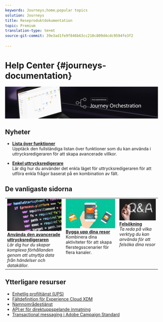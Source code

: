 ```yaml
---
keywords: Journeys;home;popular topics
solution: Journeys
title: Reseproduktdokumentation
topic: Premium
translation-type: tm+mt
source-git-commit: 39e3ad1fe9f846b63cc210c809d4cdc9594fe3f2

---
```



# Help Center {#journeys-documentation}

![](using/assets/do-not-localize/bannerjourney.png)

## Nyheter

* **[Lista över funktioner](using/expression/functions.md)**<br/>Upptäck den fullständiga listan över funktioner som du kan använda i uttrycksredigeraren för att skapa avancerade villkor.

* **[Enkel uttrycksredigerare](using/building-journeys/about-orchestration-activities.md)**<br/>Lär dig hur du använder det enkla läget för uttrycksredigeraren för att utföra enkla frågor baserat på en kombination av fält.

## De vanligaste sidorna

<table>
<tr>
  <td valign="top">
    <a href="using/expression/expressionadvanced.md">
      <img alt="villkor" src="using/assets/do-not-localize/dev.png"/>
    </a>
    <div>
    <a href="using/expression/expressionadvanced.md"><strong>Använda den avancerade uttrycksredigeraren</strong></a>
    </div>
    <em>Lär dig hur du skapar komplexa förhållanden genom att utnyttja data från händelser och datakällor. </em>
    <br>
  </td>
  <td valign="top">
    <a href="using/building-journeys/journey.md">
      <img alt="bygga" src="using/assets/do-not-localize/design.png"/>
    </a>
    <div>
    <a href="using/building-journeys/journey.md"><strong>Bygga upp dina resor</strong></a>
    </div>
    <em></em>Kombinera dina aktiviteter för att skapa flerstegsscenarier för flera kanaler.
    <br>
  </td>
  <td valign="top">
        <a href="using/about/troubleshooting.md">
       <img alt="Utvecklare" src="using/assets/do-not-localize/FAQ.png" />
       </a>
    <div>
    <a href="using/about/troubleshooting.md"><strong>Felsökning</strong></a>
    </div>
     <em>Ta reda på vilka verktyg du kan använda för att felsöka dina resor</em><br>
  </td>
</tr>
</table>

## Ytterligare resurser

* [Enhetlig profiltjänst (UPS)](https://www.adobe.io/apis/cloudplatform/dataservices/profile-identity-segmentation/profile-identity-segmentation-services.html#!api-specification/markdown/narrative/technical_overview/unified_profile_architectural_overview/unified_profile_architectural_overview.md)
* [Fältdefinition för Experience Cloud XDM](https://www.adobe.io/apis/cloudplatform/dataservices/xdm.html)
* [Namnområdestjänst](https://www.adobe.io/apis/cloudplatform/dataservices/profile-identity-segmentation/profile-identity-segmentation-services.html#!api-specification/markdown/narrative/technical_overview/identity_namespace_overview/identity_namespace_overview.md)
* [API:er för direktuppspelande inmatning](https://www.adobe.io/apis/cloudplatform/dataservices/data-ingestion/data-ingestion-services.html#!api-specification/markdown/narrative/technical_overview/streaming_ingest/getting_started_with_platform_streaming_ingestion.md)
* [Transactional messaging i Adobe Campaign Standard](https://docs.adobe.com/content/help/en/campaign-standard/using/communication-channels/transactional-messaging/about-transactional-messaging.html)
